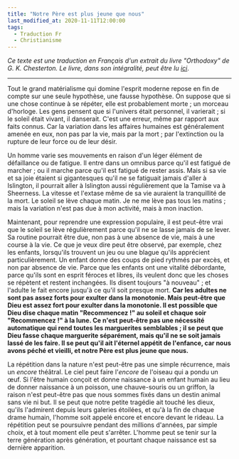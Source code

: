 ```yaml
---
title: "Notre Père est plus jeune que nous"
last_modified_at: 2020-11-11T12:00:00
tags:
  - Traduction Fr
  - Christianisme 
---
```


_Ce texte est une traduction en Français d'un extrait du livre "Orthodoxy" de G. K. Chesterton. Le livre, dans son intégralité, peut être lu [ici](http://www.gutenberg.org/cache/epub/130/pg130.html)_.

--- 

Tout le grand matérialisme qui domine l'esprit moderne repose en fin de compte sur une seule hypothèse, une fausse hypothèse. On suppose que si une chose continue à se répéter, elle est probablement morte ; un morceau d'horloge. Les gens pensent que si l'univers était personnel, il varierait ; si le soleil était vivant, il danserait. C'est une erreur, même par rapport aux faits connus. Car la variation dans les affaires humaines est généralement amenée en eux, non pas par la vie, mais par la mort ; par l'extinction ou la rupture de leur force ou de leur désir. 

Un homme varie ses mouvements en raison d'un léger élément de défaillance ou de fatigue. Il entre dans un omnibus parce qu'il est fatigué de marcher ; ou il marche parce qu'il est fatigué de rester assis. Mais si sa vie et sa joie étaient si gigantesques qu'il ne se fatiguait jamais d'aller à Islington, il pourrait aller à Islington aussi régulièrement que la Tamise va à Sheerness. La vitesse et l'extase même de sa vie auraient la tranquillité de la mort. Le soleil se lève chaque matin. Je ne me lève pas tous les matins ; mais la variation n'est pas due à mon activité, mais à mon inaction. 

Maintenant, pour reprendre une expression populaire, il est peut-être vrai que le soleil se lève régulièrement parce qu'il ne se lasse jamais de se lever. Sa routine pourrait être due, non pas à une absence de vie, mais à une course à la vie. Ce que je veux dire peut être observé, par exemple, chez les enfants, lorsqu'ils trouvent un jeu ou une blague qu'ils apprécient particulièrement. Un enfant donne des coups de pied rythmés par excès, et non par absence de vie. Parce que les enfants ont une vitalité débordante, parce qu'ils sont en esprit féroces et libres, ils veulent donc que les choses se répètent et restent inchangées. Ils disent toujours "à nouveau" ; et l'adulte le fait encore jusqu'à ce qu'il soit presque mort. **Car les adultes ne sont pas assez forts pour exulter dans la monotonie. Mais peut-être que Dieu est assez fort pour exulter dans la monotonie. Il est possible que Dieu dise chaque matin "Recommencez !" au soleil et chaque soir "Recommencez !" à la lune. Ce n'est peut-être pas une nécessité automatique qui rend toutes les marguerites semblables ; il se peut que Dieu fasse chaque marguerite séparément, mais qu'il ne se soit jamais lassé de les faire. Il se peut qu'il ait l'éternel appétit de l'enfance, car nous avons péché et vieilli, et notre Père est plus jeune que nous.** 

La répétition dans la nature n'est peut-être pas une simple récurrence, mais un _encore_ théâtral. Le ciel peut faire l'_encore_ de l'oiseau qui a pondu un œuf. Si l'être humain conçoit et donne naissance à un enfant humain au lieu de donner naissance à un poisson, une chauve-souris ou un griffon, la raison n'est peut-être pas que nous sommes fixés dans un destin animal sans vie ni but. Il se peut que notre petite tragédie ait touché les dieux, qu'ils l'admirent depuis leurs galeries étoilées, et qu'à la fin de chaque drame humain, l'homme soit appelé encore et encore devant le rideau. La répétition peut se poursuivre pendant des millions d'années, par simple choix, et à tout moment elle peut s'arrêter. L'homme peut se tenir sur la terre génération après génération, et pourtant chaque naissance est sa dernière apparition.
